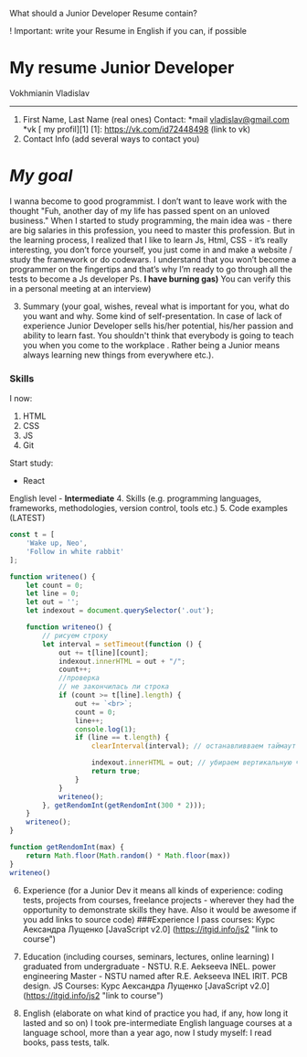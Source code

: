 What should a Junior Developer Resume contain?

! Important: write your Resume in English if you can, if possible
# My resume Junior Developer

  Vokhmianin Vladislav
  ***
1. First Name, Last Name (real ones)
  Contact:
  *mail vladislav@gmail.com
  *vk [ my profil][1]
  [1]: https://vk.com/id72448498 (link to vk)
2. Contact Info (add several ways to contact you)
  # *My goal*
  I wanna become to good programmist.
 I don’t want to leave work with the thought "Fuh, another day of my life has passed spent on an unloved business."
When I started to study programming, the main idea was - there are big salaries in this profession, you need to master this profession.
But in the learning process, I realized that I like to learn Js, Html, CSS - it’s really interesting, you don’t force yourself, you just come in and make a website / study the framework or do codewars.
I understand that you won’t become a programmer on the fingertips and that’s why I’m ready to go through all the tests to become a Js developer
Ps. **I have burning gas)**
You can verify this in a personal meeting at an interview)

3. Summary (your goal, wishes, reveal what is important for you, what do you want and why.
Some kind of self-presentation. In case of lack of experience  Junior Developer sells his/her potential, his/her passion and ability to learn fast. You shouldn't think that everybody is going to teach you when you come to the workplace . Rather being a Junior means always
learning new things from everywhere etc.).
### Skills 
 I now:
 1. HTML
 2. CSS
 3. JS
 4. Git
 
 Start study:
 * React
 
 English level - __Intermediate__
4. Skills (e.g. programming languages, frameworks, methodologies, version control, tools etc.)
5. Code examples (LATEST)
```javascript
const t = [
    'Wake up, Neo',
    'Follow in white rabbit'
];

function writeneo() {
    let count = 0;
    let line = 0;
    let out = '';
    let indexout = document.querySelector('.out');

    function writeneo() {
        // рисуем строку 
        let interval = setTimeout(function () {
            out += t[line][count];
            indexout.innerHTML = out + "/";
            count++;
            //проверка 
            // не закончилась ли строка 
            if (count >= t[line].length) {
                out += `<br>`;
                count = 0;
                line++;
                console.log(1);
                if (line == t.length) {
                    clearInterval(interval); // останавливваем таймаут

                    indexout.innerHTML = out; // убираем вертикальную черту 
                    return true;
                }
            }
            writeneo();
        }, getRendomInt(getRendomInt(300 * 2)));
    }
    writeneo();
}

function getRendomInt(max) {
    return Math.floor(Math.random() * Math.floor(max))
}
writeneo()

```
6. Experience (for a Junior Dev it means all kinds of experience: coding tests, projects from courses,
freelance projects - wherever they had the opportunity to demonstrate skills they have.
Also it would be awesome if you add links to source code)
###Experience
I pass courses:
  Курс Аександра Лущенко  [JavaScript v2.0] (https://itgid.info/js2 "link to course")
  
7. Education (including courses, seminars, lectures, online learning)
I graduated from undergraduate - NSTU. R.E. Aekseeva INEL. power engineering
Master - NSTU named after R.E. Aekseeva INEL IRIT. PCB design.
JS Courses:
Курс Аександра Лущенко  [JavaScript v2.0] (https://itgid.info/js2 "link to course")
8. English (elaborate on what kind of practice you had, if any, how long it lasted and so on)
I took pre-intermediate English language courses at a language school, more than a year ago, now I study myself: I read books, pass tests, talk.
